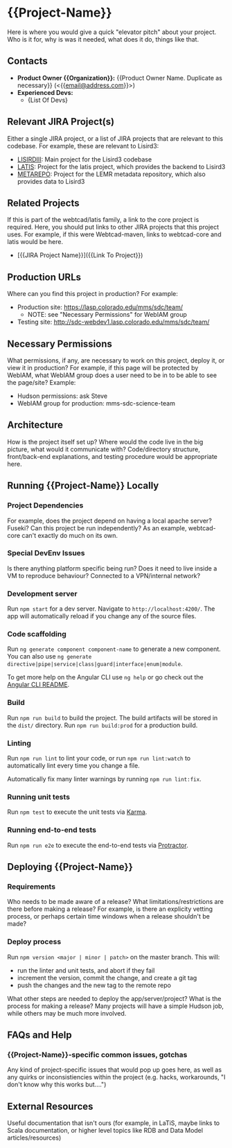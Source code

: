 # {{Project-Name}}

Here is where you would give a quick "elevator pitch" about your project. Who is it for, why is was it needed, what does it do, things like that.

## Contacts

* **Product Owner {{Organization}}:**
	{{Product Owner Name. Duplicate as necessary}} (<{{email@address.com}}>)
* **Experienced Devs:**
    * {List Of Devs}


## Relevant JIRA Project(s)

Either a single JIRA project, or a list of JIRA projects that are relevant to this codebase. For
example, these are relevant to Lisird3:

* [LISIRDIII](http://mods-jira.lasp.colorado.edu:8080/browse/LISIRDIII/): Main project for the
	Lisird3 codebase
* [LATIS](http://mods-jira.lasp.colorado.edu:8080/browse/LATIS/): Project for the latis project,
	which provides the backend to Lisird3
* [METAREPO](http://mods-jira.lasp.colorado.edu:8080/browse/METAREPO/): Project for the LEMR
	metadata repository, which also provides data to Lisird3

## Related Projects

If this is part of the webtcad/latis family, a link to the core project is required. Here, you
should put links to other JIRA projects that this project uses. For example, if this were
Webtcad-maven, links to webtcad-core and latis would be here.

* [{{JIRA Project Name}}]({{Link To Project}})

## Production URLs

Where can you find this project in production? For example:

* Production site: https://lasp.colorado.edu/mms/sdc/team/
	* NOTE: see "Necessary Permissions" for WebIAM group
* Testing site: http://sdc-webdev1.lasp.colorado.edu/mms/sdc/team/

## Necessary Permissions

What permissions, if any, are necessary to work on this project, deploy it, or view it in
production? For example, if this page will be protected by WebIAM, what WebIAM group does a user
need to be in to be able to see the page/site? Example:

* Hudson permissions: ask Steve
* WebIAM group for production: mms-sdc-science-team

## Architecture

How is the project itself set up? Where would the code live in the big picture, what would it
communicate with? Code/directory structure, front/back-end explanations, and testing procedure would
be appropriate here. 

## Running {{Project-Name}} Locally

### Project Dependencies

For example, does the project depend on having a local apache server? Fuseki? Can this project be
run independently? As an example, webtcad-core can't exactly do much on its own.

### Special DevEnv Issues

Is there anything platform specific being run? Does it need to live inside a VM to reproduce
behaviour? Connected to a VPN/internal network?

### Development server

Run `npm start` for a dev server. Navigate to `http://localhost:4200/`. The app will automatically reload if you change any of the source files.

### Code scaffolding

Run `ng generate component component-name` to generate a new component. You can also use `ng generate directive|pipe|service|class|guard|interface|enum|module`.

To get more help on the Angular CLI use `ng help` or go check out the [Angular CLI README](https://github.com/angular/angular-cli/blob/master/README.md).

### Build

Run `npm run build` to build the project. The build artifacts will be stored in the `dist/` directory. Run `npm run build:prod`  for a production build.

### Linting

Run `npm run lint` to lint your code, or run `npm run lint:watch` to automatically lint every time you change a file.

Automatically fix many linter warnings by running `npm run lint:fix`.

### Running unit tests

Run `npm test` to execute the unit tests via [Karma](https://karma-runner.github.io).

### Running end-to-end tests

Run `npm run e2e` to execute the end-to-end tests via [Protractor](http://www.protractortest.org/).


## Deploying {{Project-Name}}

### Requirements

Who needs to be made aware of a release? What limitations/restrictions are there before making a
release? For example, is there an explicity vetting process, or perhaps certain time windows when a
release shouldn't be made?

### Deploy process

Run `npm version <major | minor | patch>` on the master branch. This will:

* run the linter and unit tests, and abort if they fail
* increment the version, commit the change, and create a git tag
* push the changes and the new tag to the remote repo

What other steps are needed to deploy the app/server/project? What is the process for making a release? Many projects will
have a simple Hudson job, while others may be much more involved.

## FAQs and Help

### {{Project-Name}}-specific common issues, gotchas

Any kind of project-specific issues that would pop up goes here, as well as any quirks or
inconsistiencies within the project (e.g. hacks, workarounds, "I don't know why this works but....")

## External Resources

Useful documentation that isn't ours (for example, in LaTiS, maybe links to Scala documentation, or
higher level topics like RDB and Data Model articles/resources)
